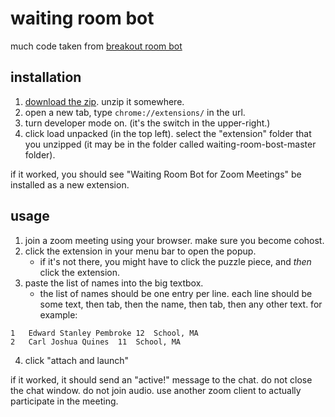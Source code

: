 # waiting room bot

much code taken from [breakout room bot](https://github.com/HackyExtensionsForZoomMeetings/BreakoutRoomsBotForZoomMeetings)

## installation

1. [download the zip](https://github.com/cjquines/waiting-room-bot/archive/master.zip). unzip it somewhere.
2. open a new tab, type `chrome://extensions/` in the url.
3. turn developer mode on. (it's the switch in the upper-right.)
4. click load unpacked (in the top left). select the "extension" folder that you unzipped (it may be in the folder called waiting-room-bost-master folder).

if it worked, you should see "Waiting Room Bot for Zoom Meetings" be installed as a new extension.

## usage

1. join a zoom meeting using your browser. make sure you become cohost.
2. click the extension in your menu bar to open the popup.
    * if it's not there, you might have to click the puzzle piece, and *then* click the extension.
3. paste the list of names into the big textbox.
    * the list of names should be one entry per line. each line should be some text, then tab, then the name, then tab, then any other text. for example:
```
1	Edward Stanley Pembroke	12	School, MA
2	Carl Joshua Quines	11	School, MA
```
4. click "attach and launch"

if it worked, it should send an "active!" message to the chat. do not close the chat window. do not join audio. use another zoom client to actually participate in the meeting.
